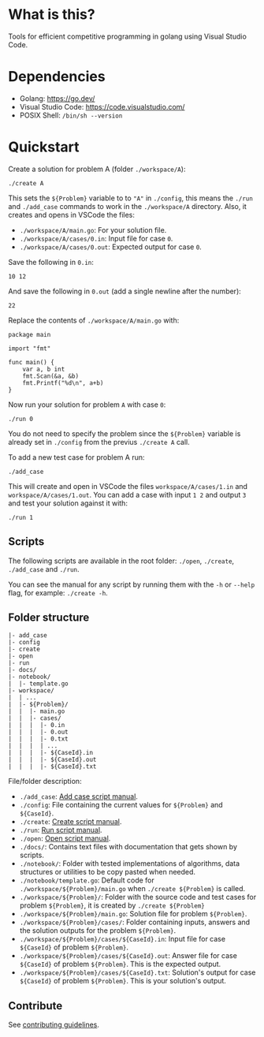 # What is this?

Tools for efficient competitive programming in golang using Visual Studio Code.


# Dependencies

- Golang: https://go.dev/
- Visual Studio Code: https://code.visualstudio.com/
- POSIX Shell: `/bin/sh --version`

# Quickstart

Create a solution for problem A (folder `./workspace/A`):
```
./create A
```

This sets the `${Problem}` variable to to `"A"` in `./config`, this means the `./run` and `./add_case` commands to work in the `./workspace/A` directory. Also, it creates and opens in VSCode the files:
- `./workspace/A/main.go`: For your solution file.
- `./workspace/A/cases/0.in`: Input file for case `0`.
- `./workspace/A/cases/0.out`: Expected output for case `0`.

Save the following in `0.in`:
```
10 12
```

And save the following in `0.out` (add a single newline after the number):
```
22
```

Replace the contents of `./workspace/A/main.go` with:
```
package main

import "fmt"

func main() {
	var a, b int
	fmt.Scan(&a, &b)
	fmt.Printf("%d\n", a+b)
}
```

Now run your solution for problem `A` with case `0`:
```
./run 0
```

You do not need to specify the problem since the `${Problem}` variable is already set in `./config` from the previus `./create A` call.

To add a new test case for problem A run:
```
./add_case
```

This will create and open in VSCode the files `workspace/A/cases/1.in` and `workspace/A/cases/1.out`. You can add a case with input `1 2` and output `3` and test your solution against it with:
```
./run 1
```

## Scripts

The following scripts are available in the root folder: `./open`, `./create`, `./add_case` and `./run`.

You can see the manual for any script by running them with the `-h` or `--help` flag, for example: `./create -h`.

## Folder structure

```
|- add_case
|- config
|- create
|- open
|- run
|- docs/
|- notebook/
|  |- template.go
|- workspace/
|  | ...
|  |- ${Problem}/
|  |  |- main.go
|  |  |- cases/
|  |  |  |- 0.in
|  |  |  |- 0.out
|  |  |  |- 0.txt
|  |  |  | ...
|  |  |  |- ${CaseId}.in
|  |  |  |- ${CaseId}.out
|  |  |  |- ${CaseId}.txt
```

File/folder description:
- `./add_case`: [Add case script manual](/docs/add-case-manual.txt).
- `./config`: File containing the current values for `${Problem}` and `${CaseId}`.
- `./create`: [Create script manual](/docs/create-manual.txt).
- `./run`: [Run script manual](/docs/run-manual.txt).
- `./open`: [Open script manual](/docs/open-manual.txt).
- `./docs/`: Contains text files with documentation that gets shown by scripts.
- `./notebook/`: Folder with tested implementations of algorithms, data structures or utilities to be copy pasted when needed.
- `./notebook/template.go`: Default code for `./workspace/${Problem}/main.go` when `./create ${Problem}` is called.
- `./workspace/${Problem}/`: Folder with the source code and test cases for problem `${Problem}`, it is created by `./create ${Problem}`
- `./workspace/${Problem}/main.go`: Solution file for problem `${Problem}`.
- `./workspace/${Problem}/cases/`: Folder containing inputs, answers and the solution outputs for the problem `${Problem}`.
- `./workspace/${Problem}/cases/${CaseId}.in`: Input file for case `${CaseId}` of problem `${Problem}`.
- `./workspace/${Problem}/cases/${CaseId}.out`: Answer file for case `${CaseId}` of problem `${Problem}`. This is the expected output.
- `./workspace/${Problem}/cases/${CaseId}.txt`: Solution's output for case `${CaseId}` of problem `${Problem}`. This is your solution's output.

## Contribute

See [contributing guidelines](contributing.md).
